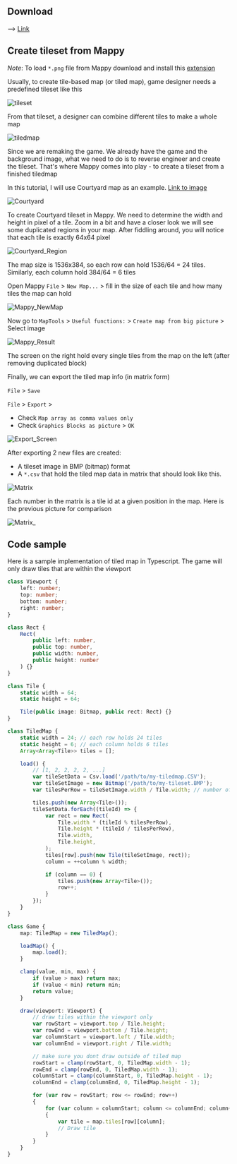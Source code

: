 ## Download

--> [Link](http://www.tilemap.co.uk/mappy.php)

## Create tileset from Mappy

*Note*: To load `*.png` file from Mappy download and install this [extension](http://www.tilemap.co.uk/pngfiles.html)

Usually, to create tile-based map (or tiled map), game designer needs a predefined tileset like this

![tileset](images/TileSet.png)

From that tileset, a designer can combine different tiles to make a whole map

![tiledmap](images/TiledMap.png)

Since we are remaking the game. We already have the game and the background image, what we need to do is to reverse engineer and create the tileset. That's where Mappy comes into play - to create a tileset from a finished tiledmap

In this tutorial, I will use Courtyard map as an example. [Link to image](src/GameCuaTao/Castlevania/Content/TiledMaps/Stage_01/Courtyard.png)

![Courtyard](src/GameCuaTao/Castlevania/Content/TiledMaps/Stage_01/Courtyard.png)

To create Courtyard tileset in Mappy. We need to determine the width and height in pixel of a tile. Zoom in a bit and have a closer look we will see some duplicated regions in your map. After fiddling around, you will notice that each tile is exactly 64x64 pixel

![Courtyard_Region](images/Courtyard_Region.png)

The map size is 1536x384, so each row can hold 1536/64 = 24 tiles. Similarly, each column hold 384/64 = 6 tiles

Open Mappy `File` > `New Map...` > fill in the size of each tile and how many tiles the map can hold

![Mappy_NewMap](images/Mappy_NewMap.png)

Now go to `MapTools` > `Useful functions:` > `Create map from big picture` > Select image

![Mappy_Result](images/Mappy_Result.png)

The screen on the right hold every single tiles from the map on the left (after removing duplicated block)

Finally, we can export the tiled map info (in matrix form)

`File` > `Save`

`File` > `Export` >
* Check `Map array as comma values only`
* Check `Graphics Blocks as picture` > `OK`

![Export_Screen](images/Export_Screen.png)

After exporting 2 new files are created:
- A tileset image in BMP (bitmap) format
- A `*.csv` that hold the tiled map data in matrix that should look like this.

![Matrix](images/Matrix.png)

Each number in the matrix is a tile id at a given position in the map. Here is the previous picture for comparison

![Matrix_](images/Matrix_.png)

## Code sample

Here is a sample implementation of tiled map in Typescript. The game will only draw tiles that are within the viewport

```ts
class Viewport {
    left: number;
    top: number;
    bottom: number;
    right: number;
}

class Rect {
    Rect(
        public left: number,
        public top: number,
        public width: number,
        public height: number
    ) {}
}

class Tile {
    static width = 64;
    static height = 64;

    Tile(public image: Bitmap, public rect: Rect) {}
}

class TiledMap {
    static width = 24; // each row holds 24 tiles
    static height = 6; // each column holds 6 tiles
    Array<Array<Tile>> tiles = [];

    load() {
        // [1, 2, 2, 2, 2, ...]
        var tileSetData = Csv.load('/path/to/my-tiledmap.CSV');
        var tileSetImage = new Bitmap('/path/to/my-tileset.BMP');
        var tilesPerRow = tileSetImage.width / Tile.width; // number of tiles per row in tileset image

        tiles.push(new Array<Tile>());
        tileSetData.forEach((tileId) => {
            var rect = new Rect(
                Tile.width * (tileId % tilesPerRow),
                Tile.height * (tileId / tilesPerRow),
                Tile.width,
                Tile.height,
            );
            tiles[row].push(new Tile(tileSetImage, rect));
            column = ++column % width;

            if (column == 0) {
                tiles.push(new Array<Tile>());
                row++;
            }
        });
    }
}

class Game {
    map: TiledMap = new TiledMap();

    loadMap() {
        map.load();
    }

    clamp(value, min, max) {
        if (value > max) return max;
        if (value < min) return min;
        return value;
    }

    draw(viewport: Viewport) {
        // draw tiles within the viewport only
        var rowStart = viewport.top / Tile.height;
        var rowEnd = viewport.bottom / Tile.height;
        var columnStart = viewport.left / Tile.width;
        var columnEnd = viewport.right / Tile.width;

        // make sure you dont draw outside of tiled map
        rowStart = clamp(rowStart, 0, TiledMap.width - 1);
        rowEnd = clamp(rowEnd, 0, TiledMap.width - 1);
        columnStart = clamp(columnStart, 0, TiledMap.height - 1);
        columnEnd = clamp(columnEnd, 0, TiledMap.height - 1);

        for (var row = rowStart; row <= rowEnd; row++)
        {
            for (var column = columnStart; column <= columnEnd; column++)
            {
                var tile = map.tiles[row][column];
                // Draw tile
            }
        }
    }
}
```